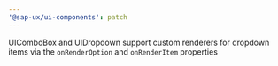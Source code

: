 ```yaml
---
'@sap-ux/ui-components': patch
---
```


UIComboBox and UIDropdown support custom renderers for dropdown items via the `onRenderOption` and `onRenderItem` properties
